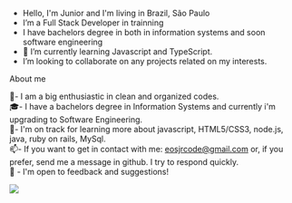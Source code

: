 - Hello, I'm Junior and I'm living in Brazil, São Paulo
- I’m a Full Stack Developer in trainning
- I have bachelors degree in both in information systems and soon software engineering
- 🌱 I’m currently learning Javascript and TypeScript.
- I’m looking to collaborate on any projects related on my interests.


<!---
eosjrCode/eosjrCode is a ✨ special ✨ repository because its `README.md` (this file) appears on your GitHub profile.
You can click the Preview link to take a look at your changes.
--->

About me

📄- I am a big enthusiastic in clean and organized codes.<br>
🎓- I have a bachelors degree in Information Systems and currently i'm upgrading to Software Engineering.<br>
🌱- I'm on track for learning more about javascript, HTML5/CSS3, node.js, java, ruby on rails, MySql.<br>
📫- If you want to get in contact with me: eosjrcode@gmail.com or, if you prefer, send me a message in github. I try to respond quickly.<br>
📄 -  I'm open to feedback and suggestions!


<picture>
  <source
    srcset="https://github-readme-stats.vercel.app/api?username=eosjrcode&show_icons=true&theme=dark"
    media="(prefers-color-scheme: dark)"
  />
  <source
    srcset="https://github-readme-stats.vercel.app/api?username=eosjrcode&show_icons=true"
    media="(prefers-color-scheme: light), (prefers-color-scheme: no-preference)"
  />
  <img src="https://github-readme-stats.vercel.app/api?username=eosjrcode&show_icons=true" />
</picture>
